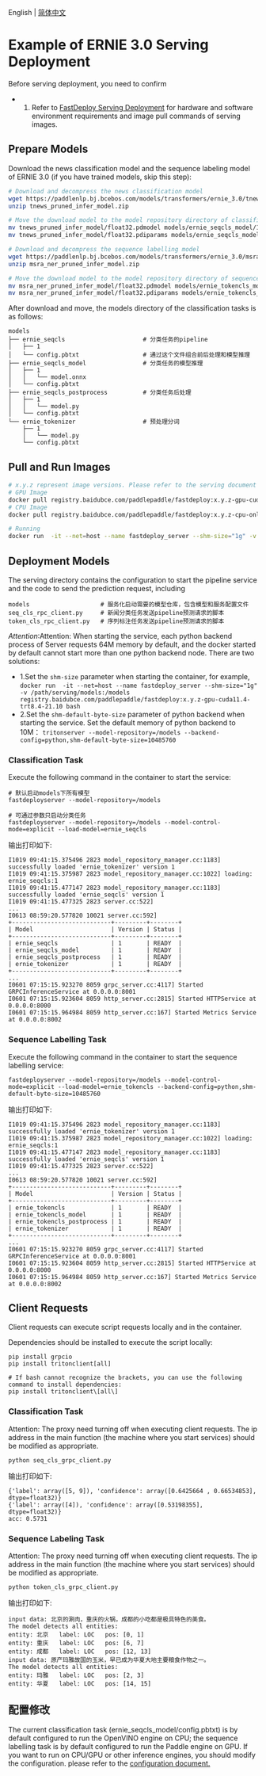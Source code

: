 English | [简体中文](README_CN.md)

# Example of ERNIE 3.0 Serving Deployment

Before serving deployment, you need to confirm

- 1. Refer to [FastDeploy Serving Deployment](../../../../../serving/README_CN.md) for hardware and software environment requirements and image pull commands of serving images.

## Prepare Models

Download the news classification model and the sequence labeling model of ERNIE 3.0 (if you have trained models, skip this step):
```bash
# Download and decompress the news classification model
wget https://paddlenlp.bj.bcebos.com/models/transformers/ernie_3.0/tnews_pruned_infer_model.zip
unzip tnews_pruned_infer_model.zip

# Move the download model to the model repository directory of classification tasks.
mv tnews_pruned_infer_model/float32.pdmodel models/ernie_seqcls_model/1/model.pdmodel
mv tnews_pruned_infer_model/float32.pdiparams models/ernie_seqcls_model/1/model.pdiparams

# Download and decompress the sequence labelling model
wget https://paddlenlp.bj.bcebos.com/models/transformers/ernie_3.0/msra_ner_pruned_infer_model.zip
unzip msra_ner_pruned_infer_model.zip

# Move the download model to the model repository directory of sequence labeling task.
mv msra_ner_pruned_infer_model/float32.pdmodel models/ernie_tokencls_model/1/model.pdmodel
mv msra_ner_pruned_infer_model/float32.pdiparams models/ernie_tokencls_model/1/model.pdiparams
```

After download and move, the models directory of the classification tasks is as follows:
```
models
├── ernie_seqcls                      # 分类任务的pipeline
│   ├── 1
│   └── config.pbtxt                  # 通过这个文件组合前后处理和模型推理
├── ernie_seqcls_model                # 分类任务的模型推理
│   ├── 1
│   │   └── model.onnx
│   └── config.pbtxt
├── ernie_seqcls_postprocess          # 分类任务后处理
│   ├── 1
│   │   └── model.py
│   └── config.pbtxt
└── ernie_tokenizer                   # 预处理分词
    ├── 1
    │   └── model.py
    └── config.pbtxt
```

## Pull and Run Images
```bash
# x.y.z represent image versions. Please refer to the serving document to replace them with numbers
# GPU Image
docker pull registry.baidubce.com/paddlepaddle/fastdeploy:x.y.z-gpu-cuda11.4-trt8.4-21.10
# CPU Image
docker pull registry.baidubce.com/paddlepaddle/fastdeploy:x.y.z-cpu-only-21.10

# Running
docker run  -it --net=host --name fastdeploy_server --shm-size="1g" -v /path/serving/models:/models registry.baidubce.com/paddlepaddle/fastdeploy:x.y.z-cpu-only-21.10 bash
```

## Deployment Models
The serving directory contains the configuration to start the pipeline service and the code to send the prediction request, including

```
models                    # 服务化启动需要的模型仓库，包含模型和服务配置文件
seq_cls_rpc_client.py     # 新闻分类任务发送pipeline预测请求的脚本
token_cls_rpc_client.py   # 序列标注任务发送pipeline预测请求的脚本
```

*Attention*:Attention: When starting the service, each python backend process of Server requests 64M memory by default, and the docker started by default cannot start more than one python backend node. There are two solutions:

- 1.Set the `shm-size` parameter when starting the container, for example, `docker run  -it --net=host --name fastdeploy_server --shm-size="1g" -v /path/serving/models:/models registry.baidubce.com/paddlepaddle/fastdeploy:x.y.z-gpu-cuda11.4-trt8.4-21.10 bash`
- 2.Set the `shm-default-byte-size` parameter of python backend when starting the service. Set the default memory of python backend to 10M： `tritonserver --model-repository=/models --backend-config=python,shm-default-byte-size=10485760`

### Classification Task
Execute the following command in the container to start the service:
```
# 默认启动models下所有模型
fastdeployserver --model-repository=/models

# 可通过参数只启动分类任务
fastdeployserver --model-repository=/models --model-control-mode=explicit --load-model=ernie_seqcls
```
输出打印如下:
```
I1019 09:41:15.375496 2823 model_repository_manager.cc:1183] successfully loaded 'ernie_tokenizer' version 1
I1019 09:41:15.375987 2823 model_repository_manager.cc:1022] loading: ernie_seqcls:1
I1019 09:41:15.477147 2823 model_repository_manager.cc:1183] successfully loaded 'ernie_seqcls' version 1
I1019 09:41:15.477325 2823 server.cc:522]
...
I0613 08:59:20.577820 10021 server.cc:592]
+----------------------------+---------+--------+
| Model                      | Version | Status |
+----------------------------+---------+--------+
| ernie_seqcls               | 1       | READY  |
| ernie_seqcls_model         | 1       | READY  |
| ernie_seqcls_postprocess   | 1       | READY  |
| ernie_tokenizer            | 1       | READY  |
+----------------------------+---------+--------+
...
I0601 07:15:15.923270 8059 grpc_server.cc:4117] Started GRPCInferenceService at 0.0.0.0:8001
I0601 07:15:15.923604 8059 http_server.cc:2815] Started HTTPService at 0.0.0.0:8000
I0601 07:15:15.964984 8059 http_server.cc:167] Started Metrics Service at 0.0.0.0:8002
```

### Sequence Labelling Task
Execute the following command in the container to start the sequence labelling service:
```
fastdeployserver --model-repository=/models --model-control-mode=explicit --load-model=ernie_tokencls --backend-config=python,shm-default-byte-size=10485760
```
输出打印如下:
```
I1019 09:41:15.375496 2823 model_repository_manager.cc:1183] successfully loaded 'ernie_tokenizer' version 1
I1019 09:41:15.375987 2823 model_repository_manager.cc:1022] loading: ernie_seqcls:1
I1019 09:41:15.477147 2823 model_repository_manager.cc:1183] successfully loaded 'ernie_seqcls' version 1
I1019 09:41:15.477325 2823 server.cc:522]
...
I0613 08:59:20.577820 10021 server.cc:592]
+----------------------------+---------+--------+
| Model                      | Version | Status |
+----------------------------+---------+--------+
| ernie_tokencls             | 1       | READY  |
| ernie_tokencls_model       | 1       | READY  |
| ernie_tokencls_postprocess | 1       | READY  |
| ernie_tokenizer            | 1       | READY  |
+----------------------------+---------+--------+
...
I0601 07:15:15.923270 8059 grpc_server.cc:4117] Started GRPCInferenceService at 0.0.0.0:8001
I0601 07:15:15.923604 8059 http_server.cc:2815] Started HTTPService at 0.0.0.0:8000
I0601 07:15:15.964984 8059 http_server.cc:167] Started Metrics Service at 0.0.0.0:8002
```

## Client Requests
Client requests can execute script requests locally and in the container.

Dependencies should be installed to execute the script locally:
```
pip install grpcio
pip install tritonclient[all]

# If bash cannot recognize the brackets, you can use the following command to install dependencies:
pip install tritonclient\[all\]
```

### Classification Task
Attention: The proxy need turning off when executing client requests. The ip address in the main function (the machine where you start services) should be modified as appropriate.
```
python seq_cls_grpc_client.py
```
输出打印如下:
```
{'label': array([5, 9]), 'confidence': array([0.6425664 , 0.66534853], dtype=float32)}
{'label': array([4]), 'confidence': array([0.53198355], dtype=float32)}
acc: 0.5731
```

### Sequence Labeling Task
Attention: The proxy need turning off when executing client requests. The ip address in the main function (the machine where you start services) should be modified as appropriate.
```
python token_cls_grpc_client.py
```
输出打印如下:
```
input data: 北京的涮肉，重庆的火锅，成都的小吃都是极具特色的美食。
The model detects all entities:
entity: 北京   label: LOC   pos: [0, 1]
entity: 重庆   label: LOC   pos: [6, 7]
entity: 成都   label: LOC   pos: [12, 13]
input data: 原产玛雅故国的玉米，早已成为华夏大地主要粮食作物之一。
The model detects all entities:
entity: 玛雅   label: LOC   pos: [2, 3]
entity: 华夏   label: LOC   pos: [14, 15]
```

## 配置修改
The current classification task (ernie_seqcls_model/config.pbtxt) is by default configured to run the OpenVINO engine on CPU; the sequence labelling task is by default configured to run the Paddle engine on GPU. If you want to run on CPU/GPU or other inference engines, you should modify the configuration. please refer to the [configuration document.](../../../../serving/docs/zh_CN/model_configuration.md)
